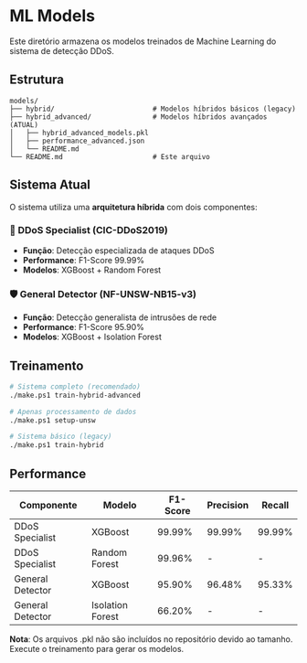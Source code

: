 # ML Models

Este diretório armazena os modelos treinados de Machine Learning do sistema de detecção DDoS.

## Estrutura

```
models/
├── hybrid/                        # Modelos híbridos básicos (legacy)
├── hybrid_advanced/               # Modelos híbridos avançados (ATUAL)
│   ├── hybrid_advanced_models.pkl
│   ├── performance_advanced.json
│   └── README.md
└── README.md                      # Este arquivo
```

## Sistema Atual

O sistema utiliza uma **arquitetura híbrida** com dois componentes:

### 🎯 DDoS Specialist (CIC-DDoS2019)
- **Função**: Detecção especializada de ataques DDoS
- **Performance**: F1-Score 99.99%
- **Modelos**: XGBoost + Random Forest

### 🛡️ General Detector (NF-UNSW-NB15-v3) 
- **Função**: Detecção generalista de intrusões de rede
- **Performance**: F1-Score 95.90%
- **Modelos**: XGBoost + Isolation Forest

## Treinamento

```bash
# Sistema completo (recomendado)
./make.ps1 train-hybrid-advanced

# Apenas processamento de dados
./make.ps1 setup-unsw

# Sistema básico (legacy)
./make.ps1 train-hybrid
```

## Performance

| Componente | Modelo | F1-Score | Precision | Recall |
|------------|--------|----------|-----------|---------|
| DDoS Specialist | XGBoost | 99.99% | 99.99% | 99.99% |
| DDoS Specialist | Random Forest | 99.96% | - | - |
| General Detector | XGBoost | 95.90% | 96.48% | 95.33% |
| General Detector | Isolation Forest | 66.20% | - | - |

**Nota**: Os arquivos .pkl não são incluídos no repositório devido ao tamanho. Execute o treinamento para gerar os modelos.
